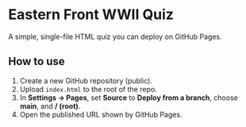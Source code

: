 # Eastern Front WWII Quiz

A simple, single-file HTML quiz you can deploy on GitHub Pages.

## How to use
1. Create a new GitHub repository (public).
2. Upload `index.html` to the root of the repo.
3. In **Settings → Pages**, set **Source** to **Deploy from a branch**, choose **main**, and **/ (root)**.
4. Open the published URL shown by GitHub Pages.
